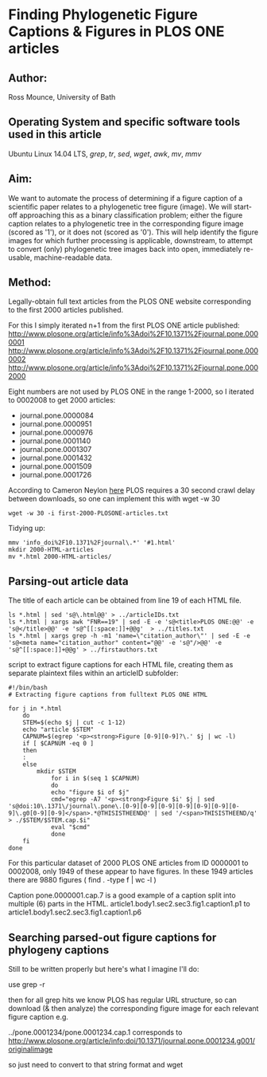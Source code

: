 # Finding Phylogenetic Figure Captions & Figures in PLOS ONE articles

## Author: 
Ross Mounce, University of Bath

## Operating System and specific software tools used in this article
Ubuntu Linux 14.04 LTS, *grep*, *tr*, *sed*, *wget*, *awk*, *mv*, *mmv*

## Aim:

We want to automate the process of determining if a figure caption of a scientific paper relates to a phylogenetic tree figure (image). We will start-off approaching this as a binary classification problem; either the figure caption relates to a phylogenetic tree in the corresponding figure image (scored as '1'), or it does not (scored as '0'). This will help identify the figure images for which further processing is applicable, downstream, to attempt to convert (only) phylogenetic tree images back into open, immediately re-usable, machine-readable data. 


## Method:

Legally-obtain full text articles from the PLOS ONE website corresponding to the first 2000 articles published.

For this I simply iterated n+1 from the first PLOS ONE article published:
http://www.plosone.org/article/info%3Adoi%2F10.1371%2Fjournal.pone.0000001
http://www.plosone.org/article/info%3Adoi%2F10.1371%2Fjournal.pone.0000002
http://www.plosone.org/article/info%3Adoi%2F10.1371%2Fjournal.pone.0002000

Eight numbers are not used by PLOS ONE in the range 1-2000, so I iterated to 0002008 to get 2000 articles:
* journal.pone.0000084
* journal.pone.0000951
* journal.pone.0000976
* journal.pone.0001140
* journal.pone.0001307
* journal.pone.0001432
* journal.pone.0001509
* journal.pone.0001726

According to Cameron Neylon [here](http://blogs.plos.org/opens/2014/03/09/best-practice-enabling-content-mining/) PLOS requires a 30 second crawl delay between downloads, so one can implement this with wget -w 30
```
wget -w 30 -i first-2000-PLOSONE-articles.txt
```


Tidying up:
```
mmv 'info_doi%2F10.1371%2Fjournal\.*' '#1.html'
mkdir 2000-HTML-articles
mv *.html 2000-HTML-articles/
```

## Parsing-out article data

The title of each article can be obtained from line 19 of each HTML file.
```
ls *.html | sed 's@\.html@@' > ../articleIDs.txt 
ls *.html | xargs awk "FNR==19" | sed -E -e 's@<title>PLOS ONE:@@' -e 's@</title>@@' -e 's@^[[:space:]]+@@g'  > ../titles.txt
ls *.html | xargs grep -h -m1 'name=\"citation_author\"' | sed -E -e 's@<meta name="citation_author" content="@@' -e 's@"/>@@' -e 's@^[[:space:]]+@@g' > ../firstauthors.txt
```

script to extract figure captions for each HTML file, creating them as separate plaintext files within an articleID subfolder:
```
#!/bin/bash
# Extracting figure captions from fulltext PLOS ONE HTML

for j in *.html
	do
	STEM=$(echo $j | cut -c 1-12)
	echo "article $STEM"
	CAPNUM=$(egrep '<p><strong>Figure [0-9][0-9]?\.' $j | wc -l)
	if [ $CAPNUM -eq 0 ]
	then 
	:
	else
		mkdir $STEM
			for i in $(seq 1 $CAPNUM)
			do
			echo "figure $i of $j"
			cmd="egrep -A7 '<p><strong>Figure $i' $j | sed 's@doi:10\.1371\/journal\.pone\.[0-9][0-9][0-9][0-9][0-9][0-9][0-9]\.g0[0-9][0-9]</span>.*@THISISTHEEND@' | sed '/<span>THISISTHEEND/q' > ./$STEM/$STEM.cap.$i"
			eval "$cmd"
			done
	fi
done
```

For this particular dataset of 2000 PLOS ONE articles from ID 0000001 to 0002008, only 1949 of these appear to have figures. In these 1949 articles there are 9880 figures ( find . -type f | wc -l ) 

Caption pone.0000001.cap.7 is a good example of a caption split into multiple (6) parts in the HTML.
article1.body1.sec2.sec3.fig1.caption1.p1 to article1.body1.sec2.sec3.fig1.caption1.p6

## Searching parsed-out figure captions for phylogeny captions

Still to be written properly but here's what I imagine I'll do:

use grep -r

then for all grep hits we know PLOS has regular URL structure, so can download (& then analyze) the corresponding figure image for each relevant figure caption
e.g.

../pone.0001234/pone.0001234.cap.1
corresponds to
http://www.plosone.org/article/info:doi/10.1371/journal.pone.0001234.g001/originalimage

so just need to convert to that string format and wget
